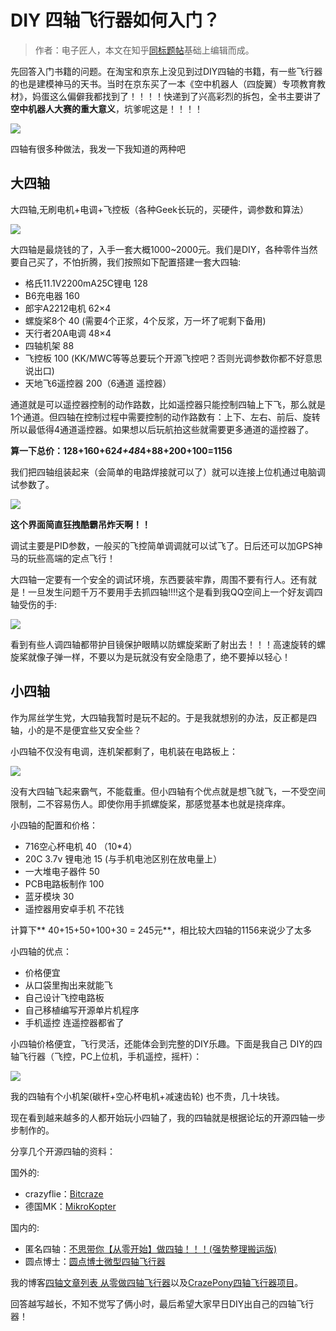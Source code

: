 # DIY 四轴飞行器如何入门？

>作者：电子匠人，本文在知乎[同标题帖](http://www.zhihu.com/question/21775696)基础上编辑而成。

先回答入门书籍的问题。在淘宝和京东上没见到过DIY四轴的书籍，有一些飞行器的也是建模神马的天书。当时在京东买了一本《空中机器人（四旋翼）专项教育教材》，妈蛋这么偏僻我都找到了！！！！快递到了兴高彩烈的拆包，全书主要讲了**空中机器人大赛的重大意义**，坑爹呢这是！！！！

![](http://doask.qiniudn.com/openbook10diy-quad-1.jpg)

四轴有很多种做法，我发一下我知道的两种吧

## 大四轴
大四轴,无刷电机+电调+飞控板（各种Geek长玩的，买硬件，调参数和算法）

![](http://doask.qiniudn.com/openbook10diy-quad-2.jpg)

大四轴是最烧钱的了，入手一套大概1000~2000元。我们是DIY，各种零件当然要自己买了，不怕折腾，我们按照如下配置搭建一套大四轴:

* 格氏11.1V2200mA25C锂电 128
* B6充电器 160
* 郎宇A2212电机 62×4
* 螺旋桨8个 40 (需要4个正浆，4个反浆，万一坏了呢剩下备用)
* 天行者20A电调 48×4
* 四轴机架 88
* 飞控板 100 (KK/MWC等等总要玩个开源飞控吧？否则光调参数你都不好意思说出口)
* 天地飞6遥控器 200（6通道 遥控器）

通道就是可以遥控器控制的动作路数，比如遥控器只能控制四轴上下飞，那么就是1个通道。但四轴在控制过程中需要控制的动作路数有：上下、左右、前后、旋转
所以最低得4通道遥控器。如果想以后玩航拍这些就需要更多通道的遥控器了。

**算一下总价：128+160+62*4+48*4+88+200+100=1156**

我们把四轴组装起来（会简单的电路焊接就可以了）就可以连接上位机通过电脑调试参数了。

![](http://doask.qiniudn.com/openbook10diy-quad-3.jpg)

**这个界面简直狂拽酷霸吊炸天啊！！**

调试主要是PID参数，一般买的飞控简单调调就可以试飞了。日后还可以加GPS神马的玩些高端的定点飞行！

大四轴一定要有一个安全的调试环境，东西要装牢靠，周围不要有行人。还有就是！一旦发生问题千万不要用手去抓四轴!!!!这个是看到我QQ空间上一个好友调四轴受伤的手:

![](http://doask.qiniudn.com/openbook10diy-quad-4.jpg)

看到有些人调四轴都带护目镜保护眼睛以防螺旋桨断了射出去！！！高速旋转的螺旋桨就像子弹一样，不要以为是玩就没有安全隐患了，绝不要掉以轻心！

## 小四轴

作为屌丝学生党，大四轴我暂时是玩不起的。于是我就想别的办法，反正都是四轴，小的是不是便宜些又安全些？

小四轴不仅没有电调，连机架都剩了，电机装在电路板上：

![](http://doask.qiniudn.com/openbook10diy-quad-5.jpg)

没有大四轴飞起来霸气，不能载重。但小四轴有个优点就是想飞就飞，一不受空间限制，二不容易伤人。即使你用手抓螺旋桨，那感觉基本也就是挠痒痒。

小四轴的配置和价格：

* 716空心杯电机 40 （10*4）
* 20C 3.7v 锂电池 15 (与手机电池区别在放电量上）
* 一大堆电子器件 50
* PCB电路板制作 100
* 蓝牙模块 30
* 遥控器用安卓手机 不花钱

计算下** 40+15+50+100+30 = 245元**，相比较大四轴的1156来说少了太多

小四轴的优点：
* 价格便宜
* 从口袋里掏出来就能飞
* 自己设计飞控电路板
* 自己移植编写开源单片机程序
* 手机遥控 连遥控器都省了

小四轴价格便宜，飞行灵活，还能体会到完整的DIY乐趣。下面是我自己 DIY的四轴飞行器（飞控，PC上位机，手机遥控，摇杆）：

![](http://doask.qiniudn.com/openbook10diy-quad-6.jpg)

我的四轴有个小机架(碳杆+空心杯电机+减速齿轮) 也不贵，几十块钱。


现在看到越来越多的人都开始玩小四轴了，我的四轴就是根据论坛的开源四轴一步步制作的。

分享几个开源四轴的资料：

国外的:
* crazyflie：[Bitcraze](http://www.bitcraze.se/)
* 德国MK：[MikroKopter](http://www.mikrokopter.de/en/home)

国内的:
* 匿名四轴：[不思带你【从零开始】做四轴！！！(强势整理搬运版)](http://www.anobbs.com/thread-56-1-1.html)
* 圆点博士：[圆点博士微型四轴飞行器](http://www.etootle.com/product/flight-kit.html)

我的博客[四轴文章列表 从零做四轴飞行器](http://www.wellmakers.com/430/)以及[CrazePony四轴飞行器项目](http://www.crazepony.com/)。

回答越写越长，不知不觉写了俩小时，最后希望大家早日DIY出自己的四轴飞行器！




